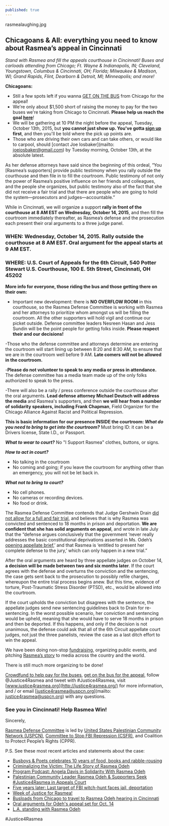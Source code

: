 ```yaml
---
published: true
---
```



rasmealaughing.jpg

## Chicagoans & All: everything you need to know about Rasmea’s appeal in Cincinnati
_Stand with Rasmea and fill the appeals courthouse in Cincinnati! Buses and carloads attending from Chicago; Ft. Wayne & Indianapolis, IN; Cleveland, Youngstown, Columbus & Cincinnati, OH; Florida; Milwaukee & Madison, WI; Grand Rapids, Flint, Dearborn & Detroit, MI; Minneapolis; and more!_

**Chicagoans:**
- Still a few spots left if you wanna [GET ON THE BUS](https://docs.google.com/forms/d/1v5hyF1IVhpOY8Yma1JMWMWOMFUMLQeN3Vyg9pHXHs-0/viewform?c=0&w=1) from Chicago for the appeal!
- We're only about $1,500 short of raising the money to pay for the two buses we're taking from Chicago to Cincinnati. **Please help us reach the goal [here](https://www.youcaring.com/rasmea-defense-committee-435256)**!
- We will be gathering at 10 PM the night before the appeal, Tuesday, October 13th, 2015, but **you cannot just show up. You've gotta [sign up](https://docs.google.com/forms/d/1v5hyF1IVhpOY8Yma1JMWMWOMFUMLQeN3Vyg9pHXHs-0/viewform?c=0&w=1) first**, and then you'll be told where the pick up points are.
- Those who are driving their own cars and can take others, or would like to carpool, should [contact Joe Iosbaker](mailto: joeiosbaker@gmail.com) by Tuesday morning, October 13th, at the absolute latest.

As her defense attorneys have said since the beginning of this ordeal, “You [Rasmea’s supporters] provide public testimony when you rally outside the courthouse and then file in to fill the courtroom. Public testimony of not only the power of Rasmea’s positive influence on her friends and colleagues, and the people she organizes, but public testimony also of the fact that she did not receive a fair trial and that there are people who are going to hold the system—prosecutors and judges—accountable.”

While in Cincinnati, we will organize a support **rally in front of the courthouse at 8 AM EST on Wednesday, October 14, 2015**, and then fill the courtroom immediately thereafter, as Rasmea’s defense and the prosecution each present their oral arguments to a three judge panel.

### WHEN: Wednesday, October 14, 2015. Rally outside the courthouse at 8 AM EST. Oral argument for the appeal starts at 9 AM EST.

### WHERE: U.S. Court of Appeals for the 6th Circuit, 540 Potter Stewart U.S. Courthouse, 100 E. 5th Street, Cincinnati, OH 45202

**More info for everyone, those riding the bus and those getting there on their own:**
- Important new development: there is **NO OVERFLOW ROOM** in this courthouse, so the Rasmea Defense Committee is working with Rasmea and her attorneys to prioritize whom amongst us will be filling the courtroom. All the other supporters will hold vigil and continue our picket outside. Defense committee leaders Nesreen Hasan and Jess Sundin will be the point people for getting folks inside. **Please respect their and our decisions!**

-Those who the defense committee and attorneys determine are entering the courtroom will start lining up between 8:20 and 8:30 AM, to ensure that we are in the courtroom well before 9 AM. **Late comers will not be allowed in the courtroom.**

-**Please do not volunteer to speak to any media or press in attendance.** The defense committee has a media team made up of the only folks authorized to speak to the press. 

-There will also be a rally / press conference outside the courthouse after the oral arguments. **Lead defense attorney Michael Deutsch will address the media** and Rasmea's supporters, and then **we will hear from a number of solidarity speakers, including Frank Chapman**, Field Organizer for the Chicago Alliance Against Racist and Political Repression.

**This is basic information for our presence INSIDE the courtroom:**
_**What do you need to bring to get into the courtroom?**_ Must bring ID: it can be a Drivers license, State I.D., or Passport.

_**What to wear to court?**_  No "I Support Rasmea" clothes, buttons, or signs.

_**How to act in court?**_
- No talking in the courtroom
- No coming and going; if you leave the courtroom for anything other than an emergency, you will not be let back in.

_**What not to bring to court?**_
- No cell phones.
- No cameras or recording devices.
- No food or drink.

The Rasmea Defense Committee contends that Judge Gershwin Drain [did not allow for a full and fair trial](http://justice4rasmea.org/news/2014/11/10/rasmea-found-guilty/), and believes that is why Rasmea was convicted and sentenced to 18 months in prison and deportation. **We are confident that she has solid arguments on appeal**, and wrote in late July that the “defense argues conclusively that the government ‘never really addresses the basic constitutional deprivations asserted in Ms. Odeh’s [opening appellate brief](http://www.stopfbi.net/sites/default/files/appellantbrief.pdf),’ and that Rasmea is ‘entitled to present her complete defense to the jury,’ which can only happen in a new trial.”

After the oral arguments are heard by three appellate judges on October 14, **a decision will be made between two and six months later**. If the court agrees with the defense and overturns the conviction and the sentencing, the case gets sent back to the prosecution to possibly refile charges, whereupon the entire trial process begins anew. But this time, evidence of torture, Post-Traumatic Stress Disorder (PTSD), etc., would be allowed into the courtroom.

If the court upholds the conviction but disagrees with the sentence, the appellate judges send new sentencing guidelines back to Drain for re-sentencing. In the worst possible scenario, her conviction and sentencing would be upheld, meaning that she would have to serve 18 months in prison and then be deported. If this happens, and only if the decision is not unanimous, the defense could ask that all of the 6th Circuit appellate court judges, not just the three panelists, review the case as a last ditch effort to win the appeal.

We have been doing non-stop [fundraising](https://www.youcaring.com/rasmea-defense-committee-435256), organizing public events, and pitching [Rasmea’s story](http://justice4rasmea.org/about/) to media across the country and the world.

There is still much more organizing to be done!

[Crowdfund to help pay for the buses](https://www.youcaring.com/rasmea-defense-committee-435256), [get on the bus for the appeal](https://docs.google.com/forms/d/1v5hyF1IVhpOY8Yma1JMWMWOMFUMLQeN3Vyg9pHXHs-0/viewform?c=0&w=1), follow @Justice4Rasmea and tweet with #Justice4Rasmea, visit [www.justice4rasmea.org](http://justice4rasmea.org/) for more information, and / or email [justice4rasmea@uspcn.org](mailto: justice4rasmea@uspcn.org) with any questions.

### See you in Cincinnati! Help Rasmea Win!

Sincerely,

[Rasmea Defense Committee](http://justice4rasmea.org/defense-committee/) is led by [United States Palestinian Community Network (USPCN)](http://uspcn.org/), [Committee to Stop FBI Repression (CSFR)](http://www.stopfbi.net/), and Coalition to Protect People’s Rights (CPPR).

P.S. See these most recent articles and statements about the case:

- [Busboys & Poets celebrates 10 years of food, books and rabble-rousing](https://www.washingtonpost.com/news/style-blog/wp/2015/10/03/busboys-poets-celebrates-10-years-of-food-books-and-rabble-rousing/)
- [Criminalizing the Victim: The Life Story of Rasmea Odeh](https://plutopress.wordpress.com/2014/11/25/criminalizing-the-victim-the-life-story-of-rasmea-odeh/)
- [Program Podcast: Angela Davis in Solidarity With Rasmea Odeh](http://www.radio4all.net/responder.php/podcast/podcast.xml?program_id=82145&version_id=90635&version=1)
- [Palestinian Community Leader Rasmea Odeh & Supporters Seek #Justice4Rasmea in Appeals Court](http://chicagomonitor.com/2015/10/palestinian-community-leader-rasmea-odeh-and-supporters-seek-justice4rasmea-in-appeals-court/)
- [Five years later: Last target of FBI witch-hunt faces jail, deportation](http://www.defendingdissent.org/now/news/five-years-later-last-target-of-fbi-witchhunt-faces-jail-deportation/)
- [Week of Justice for Rasmea!](http://www.stopfbi.net/take-action/2015/8/19/week-justice-rasmea-september-8-14)
- [Busloads from Chicago to travel to Rasmea Odeh hearing in Cincinnati](http://www.fightbacknews.org/2015/10/8/busloads-chicago-travel-rasmea-odeh-hearing-cincinnati)
- [Oral arguments for Odeh's appeal set for Oct. 14](http://www.arabamericannews.com/news/news/id_10994/Argument-for-Odehs-appeal-set-for-Oct-14.html)
- [L.A. standing with Rasmea Odeh](http://www.fightbacknews.org/2015/10/8/la-standing-rasmea-odeh)

#Justice4Rasmea
